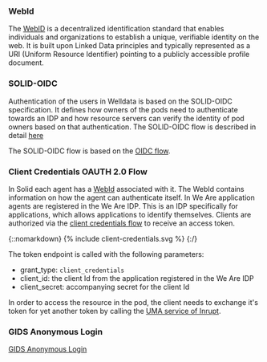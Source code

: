 ### WebId

The [WebID](https://www.w3.org/2005/Incubator/webid/spec/identity/) is a decentralized identification standard that enables individuals and organizations to establish a unique, verifiable identity on the web. It is built upon Linked Data principles and typically represented as a URI (Uniform Resource Identifier) pointing to a publicly accessible profile document. 

### SOLID-OIDC
Authentication of the users in Welldata is based on the SOLID-OIDC specification. It defines how owners of the pods need to authenticate towards an IDP and how resource servers can verify the identity of pod owners based on that authentication.
The SOLID-OIDC flow is described in detail [here](https://solidproject.org/TR/oidc-primer#solid-oidc-flow)

The SOLID-OIDC flow is based on the [OIDC flow](https://openid.net/specs/openid-connect-core-1_0.html).

### Client Credentials OAUTH 2.0 Flow

In Solid each agent has a [WebId](https://dvcs.w3.org/hg/WebID/raw-file/tip/spec/identity-respec.html) associated with it. The WebId contains information on how the agent can authenticate itself. In We Are application agents are registered in the We Are IDP. This is an IDP specifically for applications, which allows applications to identify themselves. Clients are authorized via the [client credentials flow](https://datatracker.ietf.org/doc/html/rfc6749#section-1.3.4) to receive an access token. 

{::nomarkdown}
{% include client-credentials.svg %}
{:/}

The token endpoint is called with the following parameters:

- grant_type: `client_credentials`
- client_id: the client Id from the application registered in the We Are IDP
- client_secret: accompanying secret for the client Id

In order to access the resource in the pod, the client needs to exchange it's token for yet another token by calling the [UMA service of Inrupt](https://docs.inrupt.com/archive/ess/2.1/services/service-uma/).


### GIDS Anonymous Login
[GIDS Anonymous Login](identity-anonymous-login.html)
